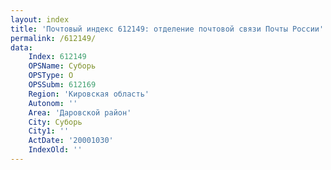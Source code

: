 ```yaml
---
layout: index
title: 'Почтовый индекс 612149: отделение почтовой связи Почты России'
permalink: /612149/
data:
    Index: 612149
    OPSName: Суборь
    OPSType: О
    OPSSubm: 612169
    Region: 'Кировская область'
    Autonom: ''
    Area: 'Даровской район'
    City: Суборь
    City1: ''
    ActDate: '20001030'
    IndexOld: ''
---
```

